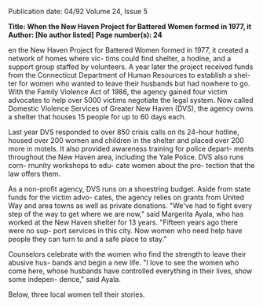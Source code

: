 Publication date: 04/92
Volume 24, Issue 5

**Title: When the New Haven Project for Battered Women formed in 1977, it**
**Author:  [No author listed]**
**Page number(s): 24**

en the New Haven 
Project 
for 
Battered 
Women formed in 1977, it 
created a network of homes where vic-
tims could find shelter, a hodine, and 
a support group staffed by volunteers. 
A year later the project received funds 
from the Connecticut Department of 
Human Resources to establish a shel-
ter for women who wanted to leave 
their husbands but had nowhere to go. 
With the Family Violence Act of 
1986, the agency gained four victim 
advocates to help over 5000 victims 
negotiate the legal system. Now called 
Domestic Violence Services of Greater 
New Haven (DVS), the agency owns a 
shelter that houses 15 people for up to 
60 days each. 

Last year DVS responded to over 
850 crisis calls on its 24-hour hotline, 
housed over 200 women and children 
in the shelter and placed over 200 
more in motels. It also provided 
awareness training for police depart-
ments throughout the New Haven 
area, including the Yale 
Police. DVS also runs corn-
rnunity workshops to edu-
cate women about the pro-
tection that the law offers 
them. 

As a non-profit agency, 
DVS runs on a shoestring 
budget. Aside from state 
funds for the victim advo-
cates, the agency relies on 
grants from United Way and 
area towns as well as private 
donations. "We've had to 
fight every step of the way to 
get where we are now," said 
Margerita Ayala, who has 
worked at the New Haven 
shelter for 13 years. "Fifteen 
years ago there were no sup-
port services in this city. 
Now women who need help 
have people they can turn to 
and a safe place to stay." 

Counselors celebrate with 
the women who find the 
strength to leave their abusive hus-
bands and begin a new life. "I love to 
see the women who come here, whose 
husbands have controlled everything 
in their lives, show some indepen-
dence," said Ayala. 

Below, three local women tell their 
stories.